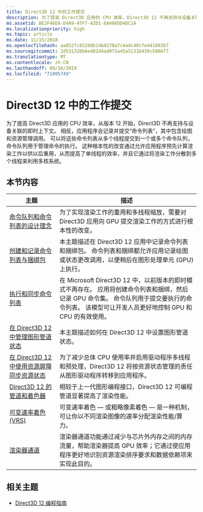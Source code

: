 ```yaml
---
title: Direct3D 12 中的工作提交
description: 为了提高 Direct3D 应用的 CPU 效率，Direct3D 12 不再支持与设备关联的即时上下文。
ms.assetid: BE2F46EA-D4A9-47F7-A2D1-6A486DD4DC1A
ms.localizationpriority: high
ms.topic: article
ms.date: 11/15/2018
ms.openlocfilehash: aa852fc82280b14b0270a7c4a4c40cfe441803b7
ms.sourcegitcommit: 2d531328b6ed82d4ad971a45a5131b430c5866f7
ms.translationtype: MT
ms.contentlocale: zh-CN
ms.lasthandoff: 09/16/2019
ms.locfileid: "71005749"
---
```

# <a name="work-submission-in-direct3d-12"></a>Direct3D 12 中的工作提交

为了提高 Direct3D 应用的 CPU 效率，从版本 12 开始，Direct3D 不再支持与设备关联的即时上下文。 相反，应用程序会记录并提交“命令列表”，其中包含绘图和资源管理调用。 可以将这些命令列表从多个线程提交到一个或多个命令队列，命令队列用于管理命令的执行。 这种根本性的改变通过允许应用程序预先计算渲染工作以供以后重用，从而提高了单线程的效率，并且它通过将渲染工作分散到多个线程来利用多核系统。

## <a name="in-this-section"></a>本节内容

| 主题 | 描述 |
|-|-|
| [命令队列和命令列表的设计理念](design-philosophy-of-command-queues-and-command-lists.md) | 为了实现渲染工作的重用和多线程缩放，需要对 Direct3D 应用向 GPU 提交渲染工作的方式进行根本性的改变。 |
| [创建和记录命令列表与捆绑包](recording-command-lists-and-bundles.md) | 本主题描述在 Direct3D 12 应用中记录命令列表和捆绑包。 命令列表和捆绑都允许应用记录绘图或状态更改调用，以便稍后在图形处理单元 (GPU) 上执行。 |
| [执行和同步命令列表](executing-and-synchronizing-command-lists.md) | 在 Microsoft Direct3D 12 中，以前版本的即时模式不再存在。 应用将创建命令列表和捆绑，然后记录 GPU 命令集。 命令队列用于提交要执行的命令列表。 该模型可让开发人员更好地控制 GPU 和 CPU 的有效使用。 |
| [在 Direct3D 12 中管理图形管道状态](managing-graphics-pipeline-state-in-direct3d-12.md) | 本主题描述如何在 Direct3D 12 中设置图形管道状态。 |
| [在 Direct3D 12 中使用资源屏障同步资源状态](using-resource-barriers-to-synchronize-resource-states-in-direct3d-12.md) | 为了减少总体 CPU 使用率并启用驱动程序多线程和预处理，Direct3D 12 将按资源状态管理的责任从图形驱动程序转移到应用程序。 |
| [Direct3D 12 的管道和着色器](pipelines-and-shaders-with-directx-12.md) | 相较于上一代图形编程接口，Direct3D 12 可编程管道显著提高了渲染性能。 |
| [可变速率着色 (VRS)](vrs.md) | 可变速率着色 &mdash; 或粗略像素着色 &mdash; 是一种机制，可让你以不同渲染图像的速率分配渲染性能/算力。 |
| [渲染器通道](direct3d-12-render-passes.md) | 渲染器通道功能通过减少与芯片外内存之间的内存流量，帮助渲染器提高 GPU 效率；它通过使应用程序更好地识别资源渲染排序要求和数据依赖项来实现此目的。 |

## <a name="related-topics"></a>相关主题

* [Direct3D 12 编程指南](directx-12-programming-guide.md)
